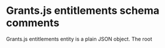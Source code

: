 # Grants.js entitlements schema comments

Grants.js entitlements entity is a plain JSON object.
The root 